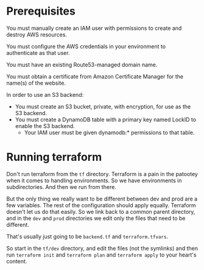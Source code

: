# Prerequisites

You must manually create an IAM user with permissions to create and destroy AWS resources.

You must configure the AWS credentials in your environment to authenticate as that user.

You must have an existing Route53-managed domain name.

You must obtain a certificate from Amazon Certificate Manager for the name(s) of the website.

In order to use an S3 backend:
- You must create an S3 bucket, private, with encryption, for use as the S3 backend.
- You must create a DynamoDB table with a primary key named LockID to enable the S3 backend.
  - Your IAM user must be given dynamodb:\* permissions to that table.

# Running terraform

Don't run terraform from the `tf` directory. Terraform is a pain in the patootey when it comes to handling environments. So we have environments in subdirectories. And then we run from there.

But the only thing we really want to be different between dev and prod are a few variables. The rest of the configuration should apply equally. Terraform doesn't let us do that easily. So we link back to a common parent directory, and in the `dev` and `prod` directories we edit only the files that need to be different.

That's usually just going to be `backend.tf` and `terraform.tfvars`.

So start in the `tf/dev` directory, and edit the files (not the symlinks) and then run `terraform init` and `terraform plan` and `terraform apply` to your heart's content.
